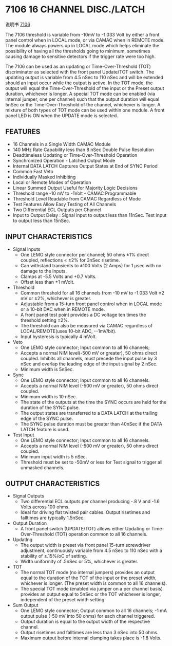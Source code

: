 <!-- 7106.md --- 
;; 
;; Description: 
;; Author: Hongyi Wu(吴鸿毅)
;; Email: wuhongyi@qq.com 
;; Created: 五 2月 17 20:39:42 2017 (+0800)
;; Last-Updated: 四 6月  1 10:15:41 2017 (+0800)
;;           By: Hongyi Wu(吴鸿毅)
;;     Update #: 4
;; URL: http://wuhongyi.cn -->

# 7106  16 CHANNEL DISC./LATCH

说明书 [7106](/pdf/ElectronicsModules/PHILLIPS/7106.pdf)


The 7106 threshold is variable from -10mV to -1.033 Volt by either a front panel control when in LOCAL mode, or via CAMAC when in REMOTE mode. The module always powers up in LOCAL mode which helps eliminate the possibility of having all the thresholds going to minimum, sometimes causing damage to sensitive detectors if the trigger rate were too high.


The 7106 can be used as an updating or Time-Over-Threshold (TOT) discriminator as selected with the front panel Update/TOT switch. The updating output is variable from 4.5 nSec to 110 nSec and will be extended should an input occur while the output is active. In the TOT mode, the output will equal the Time-Over-Threshold of the input or the Preset output duration, whichever is longer. A special TOT mode can be enabled (via internal jumper, one per channel) such that the output duration will equal 5nSec or the Time-Over-Threshold of the channel, whichever is longer. A mixture of both types of TOT mode can be used within one module. A front panel LED is ON when the UPDATE mode is selected.


## FEATURES

- 16 Channels in a Single Width CAMAC Module
- 140 MHz Rate Capability less than 8 nSec Double Pulse Resolution
- Deadtimeless Updating or Time-Over-Threshold Operation
- Synchronized Operation - Latched Output Mode
- Internal DATA LATCH Captures Output States at End of SYNC Period
- Common Fast Veto
- Individually Masked Inhibiting
- Local or Remote Modes of Operation
- Linear Summed Output Useful for Majority Logic Decisions
- Threshold range -10 mV to -1Volt - CAMAC Programmable
- Threshold Level Readable from CAMAC Regardless of Mode
- Test Features Allow Easy Testing of All Channels
- Two Differential ECL Outputs per Channel
- Input to Output Delay : Signal input to output less than 11nSec. Test input to output less than 15nSec.



## INPUT CHARACTERISTICS

- Signal lnputs
	- One LEMO style connector per channel; 50 ohms ±1% direct coupled, reflections < ±2% for 3nSec risetime.
	- Can withstand transients to ±100 Volts (2 Amps) for 1 μsec with no damage to the inputs.
	- Clamps at -5.5 Volts and +0.7 Volts.
	- Offset less than ±1 mVolt.
- Threshold
	- Common threshold for all 16 channels from -10 mV to -1.033 Volt ±2 mV or ±2%, whichever is greater.
	- Adjustable from a 15-turn front panel control when in LOCAL mode or a 10-bit DAC when in REMOTE mode.
	- A front panel test point provides a DC voltage ten times the threshold setting ±2%.
	- The threshold can also be measured via CAMAC regardless of LOCAL/REMOTE(uses 10-bit ADC, --1mV/bit).
	- Input hysteresis is typically 4 mVolt.
- Veto
	- One LEMO style connector; Input common to all 16 channels;
	- Accepts a normal NIM level(-500 mV or greater), 50 ohms direct coupled. Inhibits all channels, must precede the input pulse by 3 nSec and overlap the leading edge of the input signal by 2 nSec.
	- Minimum width is 5nSec.
- Sync
	- One LEMO style connector; Input common to all 16 channels.
	- Accepts a normal NIM level (-500 mV or greater), 50 ohms direct coupled.
	- Minimum width is 10 nSec.
	- The state of the outputs at the time the SYNC occurs are held for the duration of the SYNC pulse.
	- The output states are transferred to a DATA LATCH at the trailing edge of the SYNC pulse.
	- The SYNC pulse duration must be greater than 40nSec if the DATA LATCH feature is used.
- Test Input
	- One LEMO style connector; Input common to all 16 channels.
	- Accepts a normal NIM level (-500 mV or greater), 50 ohms direct coupled.
	- Minimum input width is 5 nSec.
	- Threshold must be set to -50mV or less for Test signal to trigger all unmasked channels.

## OUTPUT CHARACTERISTICS

- Signal Outputs
	- Two differential ECL outputs per channel producing -.8 V and -1.6 Volts across 100 ohms.
	- Ideal for driving flat twisted pair cables. Output risetimes and falltimes are typically 1.5nSec.
- Output Duration
	- A front panel switch (UPDATE/TOT) allows either Updating or Time-Over-Threshold (TOT) operation common to all 16 channels.
- Updatlng
	- The output width is preset via front panel 15-turn screwdriver adjustment, continuously variable from 4.5 nSec to 110 nSec with a stability of ±.15%/oC of setting.
	- Width uniformity of .5nSec or 5%, whichever is greater.
- TOT
	- The normal TOT mode (no internal jumpers) provides an output equal to the duration of the TOT of the input or the preset width, whichever is longer. (The preset width is common to all 16 channels).
	- The special TOT mode (enabled via jumper on a per channel basis) provides an output equal to 5nSec or the TOT whichever is longer, independent of the preset width setting.
- Sum Output
	- One LEMO style connector; Output common to all 16 channels; -1 mA output pulse (-50 mV into 50 ohms) for each channel triggered.
	- Output duration is equal to the output width of the respective channel.
	- Output risetimes and falltimes are less than 3 nSec into 50 ohms.
	- Maximum output before internal clamping takes place is -1.8 Volts.




<!-- 7106.md ends here -->
